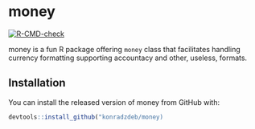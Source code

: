 
<!-- README.md is generated from README.Rmd. Please edit that file -->

# money

<!-- badges: start -->

[![R-CMD-check](https://github.com/konradzdeb/money/workflows/R-CMD-check/badge.svg)](https://github.com/konradzdeb/money/actions)
<!-- badges: end -->

money is a fun R package offering `money` class that facilitates
handling currency formatting supporting accountacy and other, useless,
formats.

## Installation

You can install the released version of money from GitHub with:

``` r
devtools::install_github("konradzdeb/money)
```
